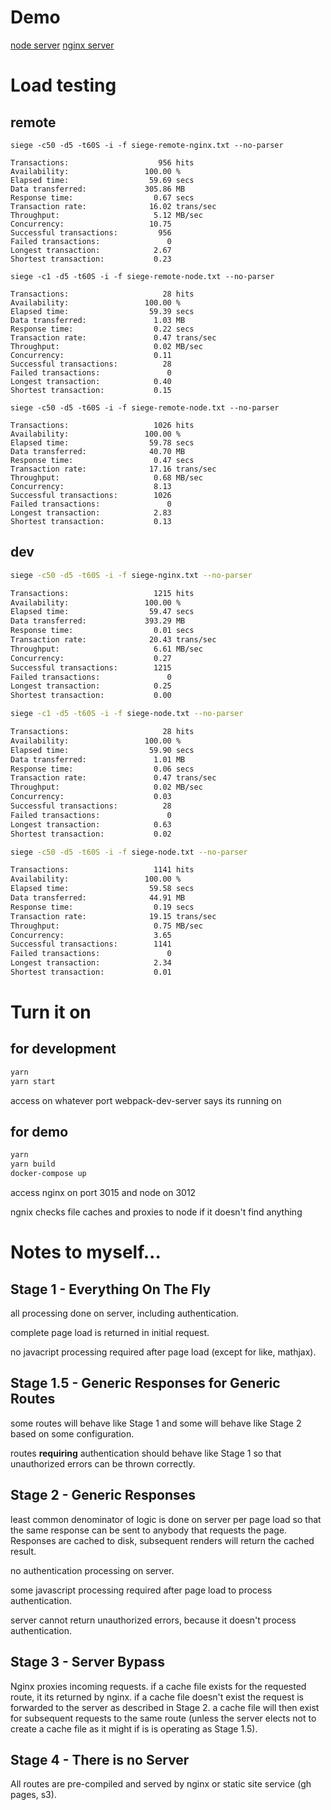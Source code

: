 # Demo
[node server](http://spa-ssr-react.rdls.org:3012/)
[nginx server](http://spa-ssr-react.rdls.org:3015/)

# Load testing

## remote

```
siege -c50 -d5 -t60S -i -f siege-remote-nginx.txt --no-parser

Transactions:                    956 hits
Availability:                 100.00 %
Elapsed time:                  59.69 secs
Data transferred:             305.86 MB
Response time:                  0.67 secs
Transaction rate:              16.02 trans/sec
Throughput:                     5.12 MB/sec
Concurrency:                   10.75
Successful transactions:         956
Failed transactions:               0
Longest transaction:            2.67
Shortest transaction:           0.23
```

```
siege -c1 -d5 -t60S -i -f siege-remote-node.txt --no-parser

Transactions:                     28 hits
Availability:                 100.00 %
Elapsed time:                  59.39 secs
Data transferred:               1.03 MB
Response time:                  0.22 secs
Transaction rate:               0.47 trans/sec
Throughput:                     0.02 MB/sec
Concurrency:                    0.11
Successful transactions:          28
Failed transactions:               0
Longest transaction:            0.40
Shortest transaction:           0.15

siege -c50 -d5 -t60S -i -f siege-remote-node.txt --no-parser

Transactions:                   1026 hits
Availability:                 100.00 %
Elapsed time:                  59.78 secs
Data transferred:              40.70 MB
Response time:                  0.47 secs
Transaction rate:              17.16 trans/sec
Throughput:                     0.68 MB/sec
Concurrency:                    8.13
Successful transactions:        1026
Failed transactions:               0
Longest transaction:            2.83
Shortest transaction:           0.13
```

## dev

```bash
siege -c50 -d5 -t60S -i -f siege-nginx.txt --no-parser

Transactions:                   1215 hits
Availability:                 100.00 %
Elapsed time:                  59.47 secs
Data transferred:             393.29 MB
Response time:                  0.01 secs
Transaction rate:              20.43 trans/sec
Throughput:                     6.61 MB/sec
Concurrency:                    0.27
Successful transactions:        1215
Failed transactions:               0
Longest transaction:            0.25
Shortest transaction:           0.00
```

```bash
siege -c1 -d5 -t60S -i -f siege-node.txt --no-parser

Transactions:                     28 hits
Availability:                 100.00 %
Elapsed time:                  59.90 secs
Data transferred:               1.01 MB
Response time:                  0.06 secs
Transaction rate:               0.47 trans/sec
Throughput:                     0.02 MB/sec
Concurrency:                    0.03
Successful transactions:          28
Failed transactions:               0
Longest transaction:            0.63
Shortest transaction:           0.02

siege -c50 -d5 -t60S -i -f siege-node.txt --no-parser

Transactions:                   1141 hits
Availability:                 100.00 %
Elapsed time:                  59.58 secs
Data transferred:              44.91 MB
Response time:                  0.19 secs
Transaction rate:              19.15 trans/sec
Throughput:                     0.75 MB/sec
Concurrency:                    3.65
Successful transactions:        1141
Failed transactions:               0
Longest transaction:            2.34
Shortest transaction:           0.01
```

# Turn it on

## for development

```bash
yarn
yarn start
```

access on whatever port webpack-dev-server says its running on

## for demo

```bash
yarn
yarn build
docker-compose up
```

access nginx on port 3015 and node on 3012

ngnix checks file caches and proxies to node if it doesn't find anything

# Notes to myself...

## Stage 1 - Everything On The Fly

all processing done on server, including authentication.

complete page load is returned in initial request.

no javacript processing required after page load (except for like, mathjax).

## Stage 1.5 - Generic Responses for Generic Routes

some routes will behave like Stage 1 and some will behave like Stage 2
based on some configuration.

routes **requiring** authentication should behave like Stage 1 so that
unauthorized errors can be thrown correctly.

## Stage 2 - Generic Responses

least common denominator of logic is done on server per page load so that
the same response can be sent to anybody that requests the page. Responses
are cached to disk, subsequent renders will return the cached result.

no authentication processing on server.

some javascript processing required after page load to process
authentication.

server cannot return unauthorized errors, because it doesn't process
authentication.

## Stage 3 - Server Bypass

Nginx proxies incoming requests. if a cache file exists for the requested
route, it its returned by nginx. if a cache file doesn't exist
the request is forwarded to the server as described in Stage 2. a cache
file will then exist for subsequent requests to the same route (unless
the server elects not to create a cache file as it might if is is operating
as Stage 1.5).

## Stage 4 - There is no Server

All routes are pre-compiled and served by nginx or static site service (gh pages, s3).
